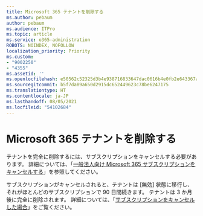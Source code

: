 ```yaml
---
title: Microsoft 365 テナントを削除する
ms.author: pebaum
author: pebaum
ms.audience: ITPro
ms.topic: article
ms.service: o365-administration
ROBOTS: NOINDEX, NOFOLLOW
localization_priority: Priority
ms.custom:
- "9002250"
- "4355"
ms.assetid: ''
ms.openlocfilehash: e50562c52325d3b4e938716833647dac0616b4e0fb2e643367a697e13f0b9ab2
ms.sourcegitcommit: b5f7da89a650d2915dc652449623c78be6247175
ms.translationtype: HT
ms.contentlocale: ja-JP
ms.lasthandoff: 08/05/2021
ms.locfileid: "54102684"
---
```

# <a name="delete-microsoft-365-tenant"></a>Microsoft 365 テナントを削除する

テナントを完全に削除するには、サブスクリプションをキャンセルする必要があります。 詳細については、「[一般法人向け Microsoft 365 サブスクリプションをキャンセルする](https://docs.microsoft.com/microsoft-365/commerce/subscriptions/cancel-your-subscription?view=o365-worldwide)」を参照してください。 
 
サブスクリプションがキャンセルされると、テナントは [無効] 状態に移行し、それがほとんどのサブスクリプションで 90 日間続きます。 テナントは 3 か月後に完全に削除されます。 詳細については、「[サブスクリプションをキャンセルした場合](https://docs.microsoft.com/microsoft-365/commerce/subscriptions/cancel-your-subscription?view=o365-worldwide#what-happens-when-you-cancel-a-subscription)」をご覧ください。
